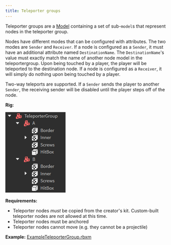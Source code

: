 ```yaml
---
title: Teleporter groups
---
```


Teleporter groups are a [Model](https://create.roblox.com/docs/reference/engine/classes/Model) containing a set of sub-`model`s that represent nodes in the teleporter group.

Nodes have different modes that can be configured with attributes. The two modes are `Sender` and `Receiver`.
If a node is configured as a `Sender`, it must have an additional attribute named `DestinationName`. The `DestinationName`'s value must exactly match the name of another node model in the teleportergroup. Upon being touched by a player, the player will be teleported to the destination node.
If a node is configured as a `Receiver`, it will simply do nothing upon being touched by a player.

Two-way teleports are supported. If a `Sender` sends the player to another `Sender`, the receiving sender will be disabled until the player steps off of the node.

**Rig:**

![](../Assets/images/ObstacleRigs/TeleporterGroup_Rig.PNG)

**Requirements:**

- Teleporter nodes *must* be copied from the creator's kit. Custom-built teleporter nodes are not allowed at this time.
- Teleporter nodes must be anchored
- Teleporter nodes cannot move (e.g. they cannot be a projectile)


**Example:** [ExampleTeleporterGroup.rbxm](../Assets/ObstacleExamples/ExampleTeleporterGroup.rbxm)